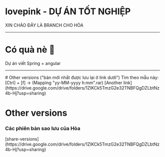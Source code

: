 # lovepink - DỰ ÁN TỐT NGHIỆP

XIN CHÀO ĐÂY LÀ BRANCH CHO HÒA
<hr>
<h1>Có quà nè 🎁</h1>
Dự án viết Spring + angular

<hr>
# Other versions
("bản mới nhất được lưu lại ở link dưới")
Tìm theo mẫu này: [Ctrl] + [f] -> (Mapping "yy-MM-yyyy h:mm".rar) 
[Another link](https://drive.google.com/drive/folders/1ZIKCk5TmzG2e32TNBFQgDZLbtNz4b-Hj?usp=sharing)

# Other versions
<h3>Các phiên bản sao lưu của Hòa</h3> 
[share-versions](https://drive.google.com/drive/folders/1ZIKCk5TmzG2e32TNBFQgDZLbtNz4b-Hj?usp=sharing)
